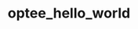 ---
parent_project: optee
permalink: /engineering/projects/optee/optee_hello_world/
project_link_name: optee_hello_world
project_stats: 'true'
project_url: https://github.com/linaro-swg/hello_world
title: optee_hello_world
image:
  featured: 'true'
  path: /assets/images/projects/op-tee.png
display: false
---